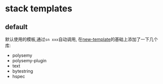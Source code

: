 # stack templates

## default
默认使用的模板,通过`sn xxx`自动调用, 在[new-template](https://github.com/commercialhaskell/stack-templates/blob/master/new-template.hsfiles)的基础上添加了一下几个库:
 - polysemy
 - polysemy-plugin
 - text
 - bytestring
 - hspec
